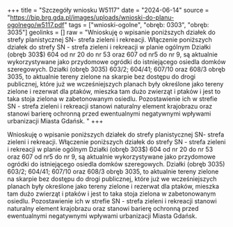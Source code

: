+++
title = "Szczegóły wniosku W5117"
date = "2024-06-14"
source = "https://bip.brg.gda.pl/images/uploads/wnioski-do-planu-ogolnego/w5117.pdf"
tags = ["wnioski-ogolne", "obręb: 0303", "obręb: 3035"]
geolinks = []
raw = "Wnioskuję o wpisanie poniższych działek do strefy planistycznej SN- strefa zieleni i rekreacji. Włączenie poniższych działek do strefy SN - strefa zieleni i rekreacji w planie ogólnym Działki (obręb 303$) 604 od nr 20 do nr 53 oraz 607 od nr5 do nr 9, są aktualnie wykorzystywane jako przydomowe ogródki do istniejącego osiedla domków szeregowych. Działki (obręb 3035) 603/2; 604/41; 607/10 oraz 608/3 obręb 3035, to aktualnie tereny zielone na skarpie bez dostępu do drogi publicznej, które już we wcześniejszych planach były określone jako tereny zielone i rezerwat dla ptaków, mieszka tam dużo zwierząt i ptaków i jest to taka stoja zielona w zabetonowanym osiedlu. Pozostawienie ich w strefie SN - strefa zieleni i rekreacji stanowi naturalny element krajobrazu oraz stanowi barierę ochronną przed ewentualnymi negatywnymi wpływami urbanizacji Miasta Gdańsk. "
+++

Wnioskuję o wpisanie poniższych działek do strefy planistycznej SN- strefa zieleni i
rekreacji. Włączenie poniższych działek do strefy SN - strefa zieleni i rekreacji w planie ogólnym
Działki (obręb 303$) 604 od nr 20 do nr 53 oraz 607 od nr5 do nr 9, są aktualnie
wykorzystywane jako przydomowe ogródki do istniejącego osiedla domków szeregowych. Działki
(obręb 3035) 603/2; 604/41; 607/10 oraz 608/3 obręb 3035, to aktualnie tereny zielone na
skarpie bez dostępu do drogi publicznej, które już we wcześniejszych planach były określone
jako tereny zielone i rezerwat dla ptaków, mieszka tam dużo zwierząt i ptaków i jest to taka
stoja zielona w zabetonowanym osiedlu. Pozostawienie ich w strefie SN - strefa zieleni i rekreacji
stanowi naturalny element krajobrazu oraz stanowi barierę ochronną przed ewentualnymi
negatywnymi wpływami urbanizacji Miasta Gdańsk.



